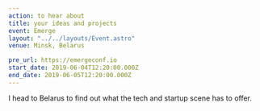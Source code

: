 ```yaml
---
action: to hear about
title: your ideas and projects
event: Emerge
layout: "../../layouts/Event.astro"
venue: Minsk, Belarus

pre_url: https://emergeconf.io
start_date: 2019-06-04T12:20:00.000Z
end_date: 2019-06-05T12:20:00.000Z
---
```


I head to Belarus to find out what the tech and startup scene has to offer.
